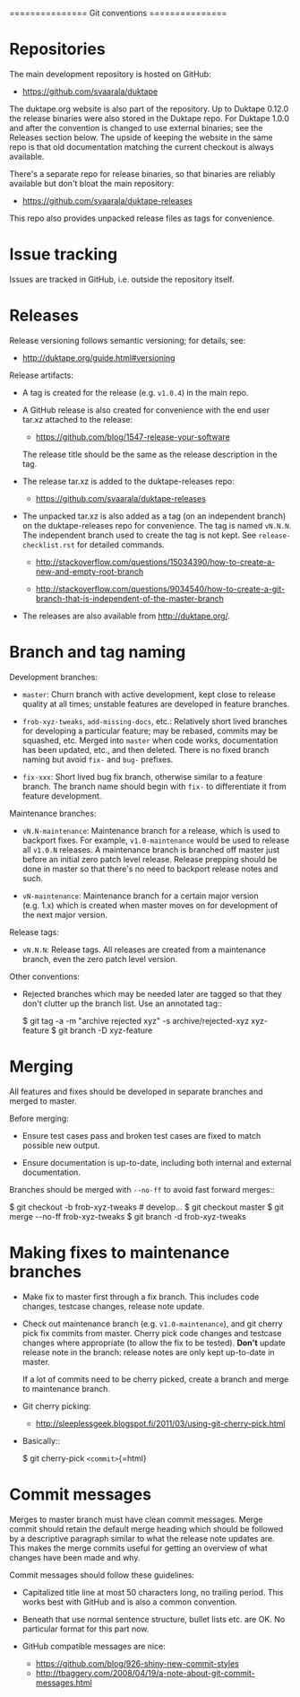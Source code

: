 =============== Git conventions ===============

# Repositories

The main development repository is hosted on GitHub:

-   https://github.com/svaarala/duktape

The duktape.org website is also part of the repository. Up to Duktape
0.12.0 the release binaries were also stored in the Duktape repo. For
Duktape 1.0.0 and after the convention is changed to use external
binaries; see the Releases section below. The upside of keeping the
website in the same repo is that old documentation matching the current
checkout is always available.

There's a separate repo for release binaries, so that binaries are
reliably available but don't bloat the main repository:

-   https://github.com/svaarala/duktape-releases

This repo also provides unpacked release files as tags for convenience.

# Issue tracking

Issues are tracked in GitHub, i.e. outside the repository itself.

# Releases

Release versioning follows semantic versioning; for details, see:

-   http://duktape.org/guide.html#versioning

Release artifacts:

-   A tag is created for the release (e.g. `v1.0.4`) in the main repo.

-   A GitHub release is also created for convenience with the end user
    tar.xz attached to the release:

    -   https://github.com/blog/1547-release-your-software

    The release title should be the same as the release description in
    the tag.

-   The release tar.xz is added to the duktape-releases repo:

    -   https://github.com/svaarala/duktape-releases

-   The unpacked tar.xz is also added as a tag (on an independent
    branch) on the duktape-releases repo for convenience. The tag is
    named `vN.N.N`. The independent branch used to create the tag is not
    kept. See `release-checklist.rst` for detailed commands.

    -   http://stackoverflow.com/questions/15034390/how-to-create-a-new-and-empty-root-branch

    -   http://stackoverflow.com/questions/9034540/how-to-create-a-git-branch-that-is-independent-of-the-master-branch

-   The releases are also available from http://duktape.org/.

# Branch and tag naming

Development branches:

-   `master`: Churn branch with active development, kept close to
    release quality at all times; unstable features are developed in
    feature branches.

-   `frob-xyz-tweaks`, `add-missing-docs`, etc.: Relatively short lived
    branches for developing a particular feature; may be rebased,
    commits may be squashed, etc. Merged into `master` when code works,
    documentation has been updated, etc., and then deleted. There is no
    fixed branch naming but avoid `fix-` and `bug-` prefixes.

-   `fix-xxx`: Short lived bug fix branch, otherwise similar to a
    feature branch. The branch name should begin with `fix-` to
    differentiate it from feature development.

Maintenance branches:

-   `vN.N-maintenance`: Maintenance branch for a release, which is used
    to backport fixes. For example, `v1.0-maintenance` would be used to
    release all `v1.0.N` releases. A maintenance branch is branched off
    master just before an initial zero patch level release. Release
    prepping should be done in master so that there's no need to
    backport release notes and such.

-   `vN-maintenance`: Maintenance branch for a certain major version
    (e.g. 1.x) which is created when master moves on for development of
    the next major version.

Release tags:

-   `vN.N.N`: Release tags. All releases are created from a maintenance
    branch, even the zero patch level version.

Other conventions:

-   Rejected branches which may be needed later are tagged so that they
    don't clutter up the branch list. Use an annotated tag::

    \$ git tag -a -m "archive rejected xyz" -s archive/rejected-xyz
    xyz-feature \$ git branch -D xyz-feature

# Merging

All features and fixes should be developed in separate branches and
merged to master.

Before merging:

-   Ensure test cases pass and broken test cases are fixed to match
    possible new output.

-   Ensure documentation is up-to-date, including both internal and
    external documentation.

Branches should be merged with `--no-ff` to avoid fast forward merges::

\$ git checkout -b frob-xyz-tweaks \# develop... \$ git checkout master
\$ git merge --no-ff frob-xyz-tweaks \$ git branch -d frob-xyz-tweaks

# Making fixes to maintenance branches

-   Make fix to master first through a fix branch. This includes code
    changes, testcase changes, release note update.

-   Check out maintenance branch (e.g. `v1.0-maintenance`), and git
    cherry pick fix commits from master. Cherry pick code changes and
    testcase changes where appropriate (to allow the fix to be tested).
    **Don't** update release note in the branch: release notes are only
    kept up-to-date in master.

    If a lot of commits need to be cherry picked, create a branch and
    merge to maintenance branch.

-   Git cherry picking:

    -   http://sleeplessgeek.blogspot.fi/2011/03/using-git-cherry-pick.html

-   Basically::

    \$ git cherry-pick `<commit>`{=html}

# Commit messages

Merges to master branch must have clean commit messages. Merge commit
should retain the default merge heading which should be followed by a
descriptive paragraph similar to what the release note updates are. This
makes the merge commits useful for getting an overview of what changes
have been made and why.

Commit messages should follow these guidelines:

-   Capitalized title line at most 50 characters long, no trailing
    period. This works best with GitHub and is also a common convention.

-   Beneath that use normal sentence structure, bullet lists etc. are
    OK. No particular format for this part now.

-   GitHub compatible messages are nice:

    -   https://github.com/blog/926-shiny-new-commit-styles
    -   http://tbaggery.com/2008/04/19/a-note-about-git-commit-messages.html
